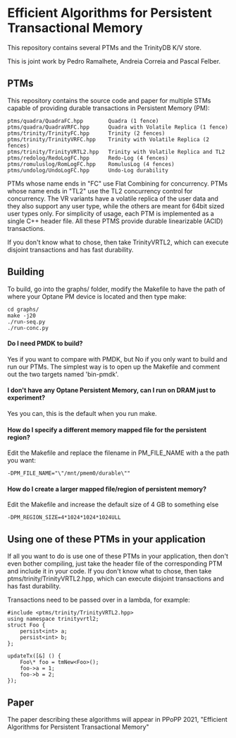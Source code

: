 # Efficient Algorithms for Persistent Transactional Memory

This repository contains several PTMs and the TrinityDB K/V store.

This is joint work by Pedro Ramalhete, Andreia Correia and Pascal Felber.


## PTMs
This repository contains the source code and paper for multiple STMs capable of providing durable transactions in Persistent Memory (PM):

    ptms/quadra/QuadraFC.hpp        Quadra (1 fence)
    ptms/quadra/QuadraVRFC.hpp      Quadra with Volatile Replica (1 fence)
    ptms/trinity/TrinityFC.hpp      Trinity (2 fences)
    ptms/trinity/TrinityVRFC.hpp    Trinity with Volatile Replica (2 fences)
	ptms/trinity/TrinityVRTL2.hpp   Trinity with Volatile Replica and TL2
    ptms/redolog/RedoLogFC.hpp      Redo-Log (4 fences)
    ptms/romuluslog/RomLogFC.hpp    RomulusLog (4 fences)
    ptms/undolog/UndoLogFC.hpp      Undo-Log durability
    
PTMs whose name ends in "FC" use Flat Combining for concurrency. PTMs whose name ends in "TL2" use the TL2 concurrency control for concurrency.
The VR variants have a volatile replica of the user data and they also support any user type, while the others are meant for 64bit sized user types only.
For simplicity of usage, each PTM is implemented as a single C++ header file.
All these PTMS provide durable linearizable (ACID) transactions.

If you don't know what to chose, then take TrinityVRTL2, which can execute disjoint transactions and has fast durability.


## Building
To build, go into the graphs/ folder, modify the Makefile to have the path of where your Optane PM device is located and then type make:
    
    cd graphs/
    make -j20
	./run-seq.py
	./run-conc.py

#### Do I need PMDK to build?
Yes if you want to compare with PMDK, but No if you only want to build and run our PTMs.
The simplest way is to open up the Makefile and comment out the two targets named 'bin-pmdk'.

#### I don't have any Optane Persistent Memory, can I run on DRAM just to experiment?
Yes you can, this is the default when you run make.

#### How do I specify a different memory mapped file for the persistent region?
Edit the Makefile and replace the filename in PM\_FILE\_NAME with a the path you want: 

	-DPM_FILE_NAME="\"/mnt/pmem0/durable\""

#### How do I create a larger mapped file/region of persistent memory?
Edit the Makefile and increase the default size of 4 GB to something else 

	-DPM_REGION_SIZE=4*1024*1024*1024ULL


## Using one of these PTMs in your application

If all you want to do is use one of these PTMs in your application, then don't even bother compiling, just take the header file of the corresponding PTM and include it in your code.
If you don't know what to chose, then take ptms/trinity/TrinityVRTL2.hpp, which can execute disjoint transactions and has fast durability.

Transactions need to be passed over in a lambda, for example:

    #include <ptms/trinity/TrinityVRTL2.hpp>
    using namespace trinityvrtl2;
    struct Foo {
        persist<int> a;
	    persist<int> b;
	};
	
	updateTx([&] () {
	    Foo\* foo = tmNew<Foo>();
	    foo->a = 1;
		foo->b = 2;
    });    


## Paper
The paper describing these algorithms will appear in PPoPP 2021, "Efficient Algorithms for Persistent Transactional Memory"
